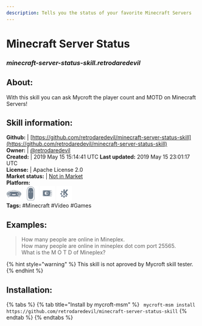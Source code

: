 ```yaml
---    
description: Tells you the status of your favorite Minecraft Servers  
---    
```

# Minecraft Server Status  
### _minecraft-server-status-skill.retrodaredevil_  
## About:  
With this skill you can ask Mycroft the player count and MOTD on Minecraft Servers!

## Skill information:  
**Github:** | [https://github.com/retrodaredevil/minecraft-server-status-skill](https://github.com/retrodaredevil/minecraft-server-status-skill)  
**Owner:** | [@retrodaredevil](https://github.com/retrodaredevil)  
**Created:** | 2019 May 15 15:14:41 UTC  **Last updated:** 2019 May 15 23:01:17 UTC  
**License:** | Apache License 2.0  
**Market status:** | [Not in Market](https://market.mycroft.ai/skill/)  
**Platform:**  
 ![](../.gitbook/assets/mark-1-icon.png)  ![](../.gitbook/assets/mark-2-icon.png)  ![](../.gitbook/assets/picroft-icon.png)  ![](../.gitbook/assets/kde.png)   
**Tags:** \#Minecraft \#Video \#Games   
## Examples:  
> How many people are online in Mineplex.  
> How many people are online in mineplex dot com port 25565.  
> What is the M O T D of Mineplex?  
  
{% hint style="warning" %}
This skill is not aproved by Mycroft skill tester.
{% endhint %}
    
## Installation:  
{% tabs %}
{% tab title="Install by mycroft-msm" %}
``` mycroft-msm install https://github.com/retrodaredevil/minecraft-server-status-skill```
{% endtab %}
  {% endtabs %}
  